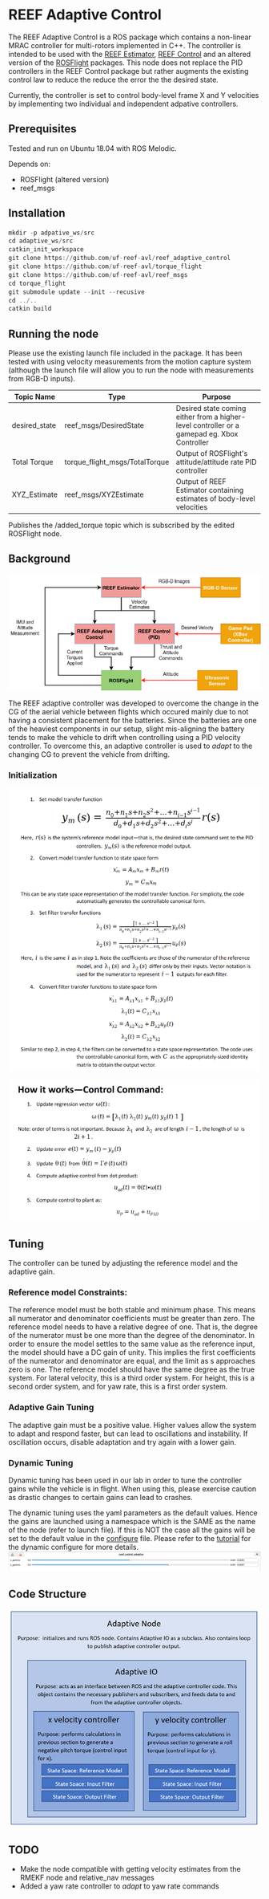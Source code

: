 # REEF Adaptive Control
The REEF Adaptive Control is a ROS package which contains a non-linear MRAC controller for multi-rotors implemented in C++. The controller is intended to be used with the [REEF Estimator](https://github.com/uf-reef-avl/reef_estimator), [REEF Control](https://github.com/uf-reef-avl/reef_control) and an altered version of the [ROSFlight](https://github.com/uf-reef-avl/torque_flight) packages. This node does not replace the PID controllers in the REEF Control package but rather augments the existing control law to reduce the reduce the error the the desired state. 

Currently, the controller is set to control body-level frame X and Y velocities by implementing two individual and independent adpative controllers. 
## Prerequisites
Tested and run on Ubuntu 18.04 with ROS Melodic. 

Depends on:

- ROSFlight (altered version)
- reef_msgs 

## Installation 
```asm
mkdir -p adpative_ws/src
cd adaptive_ws/src
catkin_init_workspace
git clone https://github.com/uf-reef-avl/reef_adaptive_control
git clone https://github.com/uf-reef-avl/torque_flight
git clone https://github.com/uf-reef-avl/reef_msgs
cd torque_flight
git submodule update --init --recusive 
cd ../..
catkin build
```

## Running the node
Please use the existing launch file included in the package. It has been tested with using velocity measurements from the motion capture system (although the launch file will allow you to run the node with measurements from RGB-D inputs).

| Topic Name    | Type                           | Purpose                                                                                      |
|---------------|--------------------------------|----------------------------------------------------------------------------------------------|
| desired_state | reef_msgs/DesiredState         | Desired state coming either from a higher-level controller or a gamepad eg. Xbox Controller  |
| Total Torque  | torque_flight_msgs/TotalTorque | Output of ROSFlight's attitude/attitude rate PID controller                                  |
| XYZ_Estimate  | reef_msgs/XYZEstimate          | Output of REEF Estimator containing estimates of body-level velocities                       |

Publishes the /added_torque topic which is subscribed by the edited ROSFlight node.
## Background

![Overview](./docs/REEF_Adaptive_Control.png) 

The REEF adaptive controller was developed to overcome the change in the CG of the aerial vehicle between flights which occured mainly due to not having a consistent placement for the batteries. Since the batteries are one of the heaviest components in our setup, slight mis-aligning the battery tends to make the vehicle to drift when controlling using a PID velocity controller. To overcome this, an adaptive controller is used to _adapt_ to the changing CG to prevent the vehicle from drifting. 

### Initialization
![Controller Initialization](./docs/reef_adaptive_control_initialize.png)

![Controller Working](./docs/reef_adaptive_control_working.png)
## Tuning
The controller can be tuned by adjusting the reference model and the adaptive gain. 
### Reference model Constraints: 
The reference model must be both stable and minimum phase. This means all numerator and denominator coefficients must be greater than zero.
The reference model needs to have a relative degree of one. That is, the degree of the numerator must be one more than the degree of the denominator.
In order to ensure the model settles to the same value as the reference input, the model should have a DC gain of unity. This implies the first coefficients of the numerator and denominator are equal, and the limit as s approaches zero is one.
The reference model should have the same degree as the true system. For lateral velocity, this is a third order system. For height, this is a second order system, and for yaw rate, this is a first order system.
### Adaptive Gain Tuning
The adaptive gain must be a positive value. Higher values allow the system to adapt and respond faster, but can lead to oscillations and instability. If oscillation occurs, disable adaptation and try again with a lower gain.

### Dynamic Tuning
Dynamic tuning has been used in our lab in order to tune the controller gains while the vehicle is in flight. When using this, please exercise caution as drastic changes to certain gains can lead to crashes. 

The dynamic tuning uses the yaml parameters as the default values. Hence the gains are launched using a namespace which is the SAME as the name of the node (refer to launch file). If this is NOT the case all the gains will be set to the default value in the [configure](./cfg/Gains.cfg) file. Please refer to the [tutorial](http://wiki.ros.org/dynamic_reconfigure/Tutorials/HowToWriteYourFirstCfgFile) for the dynamic configure for more details.
![Dynamics Gains](./docs/reef_adaptive_control_dynamic_tuning.png)

## Code Structure

![Code Structure](./docs/REEF_Adaptive_control_code_structure.png)

## TODO
- Make the node compatible with getting velocity estimates from the RMEKF node and relative_nav messages
- Added a yaw rate controller to _adapt_ to yaw rate commands
